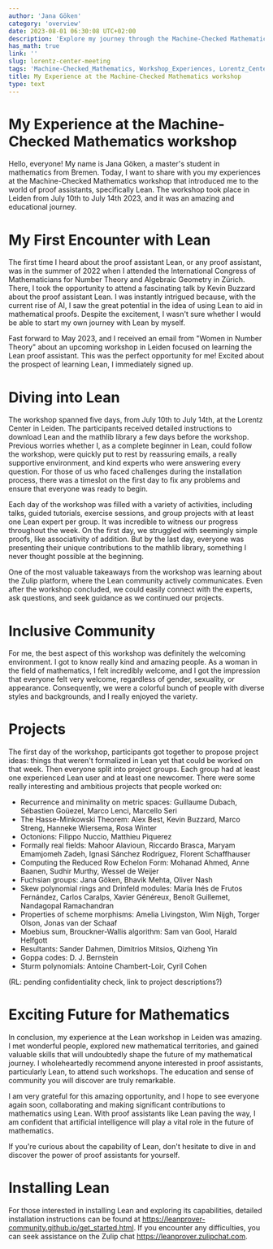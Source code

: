 ```yaml
---
author: 'Jana Göken'
category: 'overview'
date: 2023-08-01 06:30:08 UTC+02:00
description: 'Explore my journey through the Machine-Checked Mathematics workshop, where I delve into the world of proof assistants and the vibrant Lean community.'
has_math: true
link: ''
slug: lorentz-center-meeting
tags: 'Machine-Checked_Mathematics, Workshop_Experiences, Lorentz_Center, Inclusive_Environment'
title: My Experience at the Machine-Checked Mathematics workshop
type: text
---
```

# My Experience at the Machine-Checked Mathematics workshop
Hello, everyone! My name is Jana Göken, a master's student in mathematics from Bremen. Today, I want to share with you my experiences at the Machine-Checked Mathematics workshop that introduced me to the world of proof assistants, specifically Lean. The workshop took place in Leiden from July 10th to July 14th 2023, and it was an amazing and educational journey.

<!-- TEASER_END -->
# My First Encounter with Lean
The first time I heard about the proof assistant Lean, or any proof assistant, was in the summer of 2022 when I attended the International Congress of Mathematicians for Number Theory and Algebraic Geometry in Zürich. There, I took the opportunity to attend a fascinating talk by Kevin Buzzard about the proof assistant Lean. I was instantly intrigued because, with the current rise of AI, I saw the great potential in the idea of using Lean to aid in mathematical proofs. Despite the excitement, I wasn't sure whether I would be able to start my own journey with Lean by myself.

Fast forward to May 2023, and I received an email from "Women in Number Theory" about an upcoming workshop in Leiden focused on learning the Lean proof assistant. This was the perfect opportunity for me! Excited about the prospect of learning Lean, I immediately signed up.

# Diving into Lean
The workshop spanned five days, from July 10th to July 14th, at the Lorentz Center in Leiden. The participants received detailed instructions to download Lean and the mathlib library a few days before the workshop. Previous worries whether I, as a complete beginner in Lean, could follow the workshop, were quickly put to rest by reassuring emails, a really supportive environment, and kind experts who were answering every question. For those of us who faced challenges during the installation process, there was a timeslot on the first day to fix any problems and ensure that everyone was ready to begin.

Each day of the workshop was filled with a variety of activities, including talks, guided tutorials, exercise sessions, and group projects with at least one Lean expert per group. It was incredible to witness our progress throughout the week. On the first day, we struggled with seemingly simple proofs, like associativity of addition. But by the last day, everyone was presenting their unique contributions to the mathlib library, something I never thought possible at the beginning.

One of the most valuable takeaways from the workshop was learning about the Zulip platform, where the Lean community actively communicates. Even after the workshop concluded, we could easily connect with the experts, ask questions, and seek guidance as we continued our projects.

# Inclusive Community
For me, the best aspect of this workshop was definitely the welcoming environment. I got to know really kind and amazing people. As a woman in the field of mathematics, I felt incredibly welcome, and I got the impression that everyone felt very welcome, regardless of gender, sexuality, or appearance. Consequently, we were a colorful bunch of people with diverse styles and backgrounds, and I really enjoyed the variety.

# Projects

The first day of the workshop, participants got together to propose project ideas: things that weren't formalized in Lean yet that could be worked on that week. Then everyone split into project groups. Each group had at least one experienced Lean user and at least one newcomer. There were some really interesting and ambitious projects that people worked on:

* Recurrence and minimality on metric spaces: Guillaume Dubach, Sébastien Goüezel, Marco Lenci, Marcello Seri
* The Hasse-Minkowski Theorem: Alex Best, Kevin Buzzard, Marco Streng, Hanneke Wiersema, Rosa Winter
* Octonions: Filippo Nuccio, Matthieu Piquerez
* Formally real fields: Mahoor Alavioun, Riccardo Brasca, Maryam Emamjomeh Zadeh, Ignasi Sánchez Rodríguez, Florent Schaffhauser
* Computing the Reduced Row Echelon Form: Mohanad Ahmed, Anne Baanen, Sudhir Murthy, Wessel de Weijer
* Fuchsian groups: Jana Göken, Bhavik Mehta, Oliver Nash
* Skew polynomial rings and Drinfeld modules: María Inés de Frutos Fernández, Carlos Caralps, Xavier Généreux, Benoît Guillemet, Nandagopal Ramachandran
* Properties of scheme morphisms: Amelia Livingston, Wim Nijgh, Torger Olson, Jonas van der Schaaf
* Moebius sum, Brouckner-Wallis algorithm: Sam van Gool, Harald Helfgott
* Resultants: Sander Dahmen, Dimitrios Mitsios, Qizheng Yin
* Goppa codes: D. J. Bernstein
* Sturm polynomials: Antoine Chambert-Loir, Cyril Cohen

(RL: pending confidentiality check, link to project descriptions?)

# Exciting Future for Mathematics
In conclusion, my experience at the Lean workshop in Leiden was amazing. I met wonderful people, explored new mathematical territories, and gained valuable skills that will undoubtedly shape the future of my mathematical journey. I wholeheartedly recommend anyone interested in proof assistants, particularly Lean, to attend such workshops. The education and sense of community you will discover are truly remarkable.

I am very grateful for this amazing opportunity, and I hope to see everyone again soon, collaborating and making significant contributions to mathematics using Lean. With proof assistants like Lean paving the way, I am confident that artificial intelligence will play a vital role in the future of mathematics.

If you're curious about the capability of Lean, don't hesitate to dive in and discover the power of proof assistants for yourself. 

# Installing Lean
For those interested in installing Lean and exploring its capabilities, detailed installation instructions can be found at https://leanprover-community.github.io/get_started.html. If you encounter any difficulties, you can seek assistance on the Zulip chat https://leanprover.zulipchat.com.
